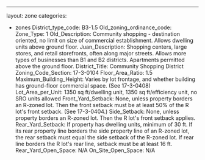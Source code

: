 ---
layout: zone
categories: 
  - zones
District_type_code: B3-1.5
Old_zoning_ordinance_code: 
Zone_Type: 1
Old_Description: Community shopping - destination oriented, no limit on size of commercial establishment. Allows dwelling units above ground floor.
Juan_Description: Shopping centers, large stores, and retail storefronts, often along major streets. Allows more types of businesses than B1 and B2 districts. Apartments permitted above the ground floor.
District_Title: Community Shopping District
Zoning_Code_Section: 17-3-0104
Floor_Area_Ratio: 1.5
Maximum_Building_Height: Varies by lot frontage, and whether building has ground-floor commercial space. (See 17-3-0408)
Lot_Area_per_Unit: 1350 sq ft/dwelling unit, 1350 sq ft/efficiency unit, no SRO units allowed
Front_Yard_Setback: None, unless property borders an R-zoned lot. Then the front setback must be at least 50% of the R lot's front setback. (See 17-3-0404.)
Side_Setback: None, unless property borders an R-zoned lot. Then the R lot's front setback applies.
Rear_Yard_Setback: If property has dwelling units, minimum of 30 ft. If its rear property line borders the side property line of an R-zoned lot, the rear setback must equal the side setback of the R-zoned lot. If rear line borders the R lot's rear line, setback must be at least 16 ft.
Rear_Yard_Open_Space: N/A
On_Site_Open_Space: N/A
